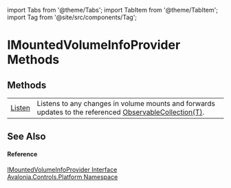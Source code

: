 import Tabs from '@theme/Tabs'; 
import TabItem from '@theme/TabItem'; 
import Tag from '@site/src/components/Tag'; 

# IMountedVolumeInfoProvider Methods




## Methods
<table>
<tr>
<td><a href="M_Avalonia_Controls_Platform_IMountedVolumeInfoProvider_Listen">Listen</a></td>
<td>Listens to any changes in volume mounts and forwards updates to the referenced <a href="https://learn.microsoft.com/dotnet/api/system.collections.objectmodel.observablecollection-1" target="_blank" rel="noopener noreferrer">ObservableCollection(T)</a>.</td>
</tr>
</table>

## See Also


#### Reference
<a href="T_Avalonia_Controls_Platform_IMountedVolumeInfoProvider">IMountedVolumeInfoProvider Interface</a>  
<a href="N_Avalonia_Controls_Platform">Avalonia.Controls.Platform Namespace</a>  
